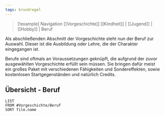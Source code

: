 ```yaml
---
tags: Grundregel
---
```

> [!example] Navigation 
>  [[Vorgeschichte]]
> [[Kindheit]] | [[Jugend]] | [[Hobby]] | Beruf

Als abschließenden Abschnitt der Vorgeschichte steht nun der Beruf zur Auswahl. Dieser ist die Ausbildung oder Lehre, die der Charakter eingegangen ist. 

Berufe sind oftmals an Voraussetzungen geknüpft, die aufgrund der zuvor ausgewählten Vorgeschichte erfüllt sein müssen. Sie bringen dafür meist ein großes Paket mit verschiedenen Fähigkeiten und Sondereffekten, sowie kostenlosen Startgegenständen und natürlich Credits.


## Übersicht - Beruf
```dataview
LIST
FROM #Vorgeschichte/Beruf
SORT file.name
```